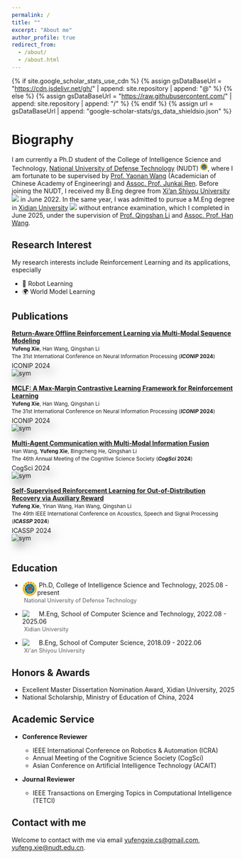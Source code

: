 ```yaml
---
permalink: /
title: ""
excerpt: "About me"
author_profile: true
redirect_from: 
  - /about/
  - /about.html
---
```

{% if site.google_scholar_stats_use_cdn %}
{% assign gsDataBaseUrl = "https://cdn.jsdelivr.net/gh/" | append: site.repository | append: "@" %}
{% else %}
{% assign gsDataBaseUrl = "https://raw.githubusercontent.com/" | append: site.repository | append: "/" %}
{% endif %}
{% assign url = gsDataBaseUrl | append: "google-scholar-stats/gs_data_shieldsio.json" %}


Biography
======
I am currently a Ph.D student of the College of Intelligence Science and Technology, [National University of Defense Technology](https://english.nudt.edu.cn/) (NUDT) <img src='/images/logo_nudt.png' style='width: 1.2em;'>, where I am fortunate to be supervised by [Prof. Yaonan Wang](https://eeit.hnu.edu.cn/info/1277/4490.htm) (Academician of Chinese Academy of Engineering) and [Assoc. Prof. Junkai Ren]().
Before joining the NUDT, I received my B.Eng degree from [Xi’an Shiyou University](https://english.xsyu.edu.cn/) <img src='/images/logo_xsyu.png' style='width: 1.2em;'> in June 2022. In the same year, I was admitted to pursue a M.Eng degree in [Xidian University](https://en.xidian.edu.cn/) <img src='/images/logo_xdu.png' style='width: 1.2em;'> without entrance examination, which I completed in June 2025, under the supervision of [Prof. Qingshan Li](https://web.xidian.edu.cn/qshli/) and [Assoc. Prof. Han Wang](https://faculty.xidian.edu.cn/WANGHAN/).


## Research Interest
My research interests include Reinforcement Learning and its applications, especially
- 🤖 Robot Learning
- 🌍 World Model Learning


## Publications 

<div class="pubs-container">

<div class="pubs-item">
    <div class="p">
    <a href="https://link.springer.com/chapter/10.1007/978-981-96-6951-6_17"> <b>Return-Aware Offline Reinforcement Learning via Multi-Modal Sequence Modeling </b></a>
  <br><small> <b>Yufeng Xie</b>, Han Wang, Qingshan Li</small>
  <br> <small>The 31st International Conference on Neural Information Processing (<b><i>ICONIP</i> 2024</b>)</small>  
   
  <div class='paper-box-image' style='-webkit-filter: drop-shadow(10px 10px 10px rgba(0,0,0,.5)); 
                filter: drop-shadow(10px 10px 10px rgba(0,0,0,.5)); margin-top: 5px;'><div><div class="badge">ICONIP 2024</div><img src='/images/RATT.png' alt="sym" width="400"></div></div>
  <br>
    </div>
  </div>

<div class="pubs-item">
    <div class="p">
    <a href="https://link.springer.com/chapter/10.1007/978-981-96-6954-7_8"> <b>MCLF: A Max-Margin Contrastive Learning Framework for Reinforcement Learning </b></a>
  <br><small> <b>Yufeng Xie</b>, Han Wang, Qingshan Li</small>
  <br> <small>The 31st International Conference on Neural Information Processing (<b><i>ICONIP</i> 2024</b>)</small>  
   
  <div class='paper-box-image' style='-webkit-filter: drop-shadow(10px 10px 10px rgba(0,0,0,.5)); 
                filter: drop-shadow(10px 10px 10px rgba(0,0,0,.5)); margin-top: 5px;'><div><div class="badge">ICONIP 2024</div><img src='/images/MCLF.png' alt="sym" width="400"></div></div>
  <br>
    </div>
  </div>

<div class="pubs-item">
    <div class="p">
    <a href="https://escholarship.org/uc/item/24w3654z"> <b>Multi-Agent Communication with Multi-Modal Information Fusion </b></a>
  <br><small> Han Wang, <b>Yufeng Xie</b>, Bingcheng He, Qingshan Li</small>
  <br> <small>The 46th Annual Meeting of the Cognitive Science Society (<b><i>CogSci</i> 2024</b>)</small>  
   
  <div class='paper-box-image' style='-webkit-filter: drop-shadow(10px 10px 10px rgba(0,0,0,.5)); 
                filter: drop-shadow(10px 10px 10px rgba(0,0,0,.5)); margin-top: 5px;'><div><div class="badge">CogSci 2024</div><img src='/images/MM-MAC.png' alt="sym" width="400"></div></div>
  <br>
    </div>
  </div>

  <div class="pubs-item">
    <div class="p">
    <a href="https://ieeexplore.ieee.org/document/10447216"> <b>Self-Supervised Reinforcement Learning for Out-of-Distribution Recovery via Auxiliary Reward </b></a>
  <br><small> <b>Yufeng Xie</b>, Yinan Wang, Han Wang, Qingshan Li</small>
  <br> <small>The 49th IEEE International Conference on Acoustics, Speech and Signal Processing (<b><i>ICASSP</i> 2024</b>)</small>  
   
  <div class='paper-box-image' style='-webkit-filter: drop-shadow(10px 10px 10px rgba(0,0,0,.5)); 
                filter: drop-shadow(10px 10px 10px rgba(0,0,0,.5)); margin-top: 5px;'><div><div class="badge">ICASSP 2024</div><img src='/images/SRL-AR.png' alt="sym" width="400"></div></div>
  <br>
    </div>
  </div>

 </div>



## Education
- <img align="left" decoding="async" src="/images/logo_nudt.png" width="7%"> &nbsp;Ph.D, College of Intelligence Science and Technology, 2025.08 - present <br>&nbsp;<span style="color:rgb(98, 93, 93); font-size: 0.9em;">National University of Defense Technology</span>

- <img align="left" decoding="async" src="/images/logo_xdu.png" width="7%"> &nbsp;M.Eng, School of Computer Science and Technology, 2022.08 - 2025.06 <br>&nbsp;<span style="color:rgb(98, 93, 93); font-size: 0.9em;">Xidian University</span>

- <img align="left" decoding="async" src="/images/logo_xsyu.png" width="7%"> &nbsp;B.Eng, School of Computer Science, 2018.09 - 2022.06 <br>&nbsp;<span style="color:rgb(98, 93, 93); font-size: 0.9em;">Xi'an Shiyou University</span>


## Honors & Awards
- Excellent Master Dissertation Nomination Award, Xidian University, 2025
- National Scholarship, Ministry of Education of China, 2024

## Academic Service
- **Conference Reviewer**
  - IEEE International Conference on Robotics & Automation (ICRA)
  - Annual Meeting of the Cognitive Science Society (CogSci)
  - Asian Conference on Artificial Intelligence Technology (ACAIT)

- **Journal Reviewer**
  - IEEE Transactions on Emerging Topics in Computational Intelligence (TETCI)


## Contact with me
Welcome to contact with me via email [yufengxie.cs@gmail.com](mailto:yufengxie.cs@gmail.com), [yufeng.xie@nudt.edu.cn](mailto:yufeng.xie@nudt.edu.cn).
